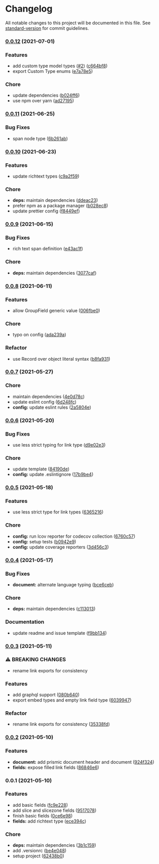 # Changelog

All notable changes to this project will be documented in this file. See [standard-version](https://github.com/conventional-changelog/standard-version) for commit guidelines.

### [0.0.12](https://github.com/prismicio/prismic-types/compare/v0.0.11...v0.0.12) (2021-07-01)


### Features

* add custom type model types ([#2](https://github.com/prismicio/prismic-types/issues/2)) ([c664bf8](https://github.com/prismicio/prismic-types/commit/c664bf8fcf7daf00d1cd2cca5f0d31713ca693aa))
* export Custom Type enums ([e7a78e5](https://github.com/prismicio/prismic-types/commit/e7a78e572638b037c6be2d56f6ef02fff6d96500))


### Chore

* update dependencies ([b024ff6](https://github.com/prismicio/prismic-types/commit/b024ff63527fa18507b5ce57a2e45bb3ad31c09a))
* use npm over yarn ([ad27195](https://github.com/prismicio/prismic-types/commit/ad27195659494dfc7ba8acea2a1132087aa82ada))

### [0.0.11](https://github.com/prismicio/prismic-types/compare/v0.0.10...v0.0.11) (2021-06-25)


### Bug Fixes

* span node type ([6b261ab](https://github.com/prismicio/prismic-types/commit/6b261abef79c6de32751e7067228216a2a5267ca))

### [0.0.10](https://github.com/prismicio/prismic-types/compare/v0.0.9...v0.0.10) (2021-06-23)


### Features

* update richtext types ([c9a2f59](https://github.com/prismicio/prismic-types/commit/c9a2f598bb98aea458336aa4ff6391935c8642b9))


### Chore

* **deps:** maintain dependencies ([ddeac23](https://github.com/prismicio/prismic-types/commit/ddeac23be81f7c1817279bdd500306b6c735fac6))
* prefer npm as a package manager ([b028ec8](https://github.com/prismicio/prismic-types/commit/b028ec813fc353074ad09eb5aa89934eeec2d2e5))
* update prettier config ([f8449ef](https://github.com/prismicio/prismic-types/commit/f8449ef8c353fa36f203b950fb8b3e41efce6117))

### [0.0.9](https://github.com/prismicio/prismic-types/compare/v0.0.8...v0.0.9) (2021-06-15)


### Bug Fixes

* rich text span definition ([e43ac1f](https://github.com/prismicio/prismic-types/commit/e43ac1f0fb6f6c6f3022aecb958a2b9aca91457c))


### Chore

* **deps:** maintain dependencies ([3077caf](https://github.com/prismicio/prismic-types/commit/3077cafaabce591c3f9ec14e6b792c479c82cd10))

### [0.0.8](https://github.com/prismicio/prismic-types/compare/v0.0.7...v0.0.8) (2021-06-11)


### Features

* allow GroupField generic value ([006fbe0](https://github.com/prismicio/prismic-types/commit/006fbe05ebfd231e6fbcc30210d93711d6ae4bb4))


### Chore

* typo on config ([ada239a](https://github.com/prismicio/prismic-types/commit/ada239a26f0a12201b6eaeafbc733ccfa30dc466))


### Refactor

* use Record over object literal syntax ([b8fa931](https://github.com/prismicio/prismic-types/commit/b8fa9316e5991c56ac403d4de53f21707e937d47))

### [0.0.7](https://github.com/prismicio/prismic-types/compare/v0.0.6...v0.0.7) (2021-05-27)


### Chore

* maintain dependencies ([4e0d78c](https://github.com/prismicio/prismic-types/commit/4e0d78ca1525bcf87729d3206e7e2c43fd2ec4bd))
* update eslint config ([6d248fc](https://github.com/prismicio/prismic-types/commit/6d248fcc8ddcb29ec9ecf2f6ce38eb065b337d27))
* **config:** update eslint rules ([2a5804e](https://github.com/prismicio/prismic-types/commit/2a5804e8949020bda6b973331914eecf02d18453))

### [0.0.6](https://github.com/prismicio/prismic-types/compare/v0.0.5...v0.0.6) (2021-05-20)


### Bug Fixes

* use less strict typing for link type ([d9e02e3](https://github.com/prismicio/prismic-types/commit/d9e02e33ca924fc44028901b8ea566f062fddfed))


### Chore

* update template ([84190de](https://github.com/prismicio/prismic-types/commit/84190dea774bb33eacb18b293c757ff106fdb750))
* **config:** update .eslintignore ([17b9be4](https://github.com/prismicio/prismic-types/commit/17b9be4680ecfa5f7927c8c8e21b8bb0d97cd363))

### [0.0.5](https://github.com/prismicio/prismic-types/compare/v0.0.4...v0.0.5) (2021-05-18)


### Features

* use less strict type for link types ([6365216](https://github.com/prismicio/prismic-types/commit/636521654d5e0de06c35026c4c9f8f1edf86412c))


### Chore

* **config:** run lcov reporter for codecov collection ([6760c57](https://github.com/prismicio/prismic-types/commit/6760c57cda9d9682a27fcf2b887ddc91fea8facc))
* **config:** setup tests ([b0942e9](https://github.com/prismicio/prismic-types/commit/b0942e932c78f3ed528ed46b766e406df051015f))
* **config:** update coverage reporters ([3d456c3](https://github.com/prismicio/prismic-types/commit/3d456c30895d4bbb8e05dee78a7501929f3f33e2))

### [0.0.4](https://github.com/prismicio/prismic-types/compare/v0.0.3...v0.0.4) (2021-05-17)


### Bug Fixes

* **document:** alternate language typing ([bce6ceb](https://github.com/prismicio/prismic-types/commit/bce6ceb6f0a8f6ff3aaea288aa87c687e69f6d95))


### Chore

* **deps:** maintain dependencies ([c113013](https://github.com/prismicio/prismic-types/commit/c113013ba5519462e16d2f9a67ff8344771de7b3))


### Documentation

* update readme and issue template ([f9bb134](https://github.com/prismicio/prismic-types/commit/f9bb13422b39ce4126acdec2ccce0cf30b01023f))

### [0.0.3](https://github.com/prismicio/prismic-types/compare/v0.0.2...v0.0.3) (2021-05-11)


### ⚠ BREAKING CHANGES

* rename link exports for consistency

### Features

* add graphql support ([080b640](https://github.com/prismicio/prismic-types/commit/080b6405d707d7a9efe39c5980263c333cbb95eb))
* export embed types and empty link field type ([6039947](https://github.com/prismicio/prismic-types/commit/603994749643d0b2d7c0332a244d9333993731eb))


### Refactor

* rename link exports for consistency ([35338fd](https://github.com/prismicio/prismic-types/commit/35338fd93e78560937a8c0d6a481f0e95f69dfeb))

### [0.0.2](https://github.com/prismicio/prismic-types/compare/v0.0.1...v0.0.2) (2021-05-10)


### Features

* **document:** add prismic document header and document ([924f324](https://github.com/prismicio/prismic-types/commit/924f324716c09559efb5a32b790600243db92f61))
* **fields:** expose filled link fields ([86846e6](https://github.com/prismicio/prismic-types/commit/86846e696d1d7bbe53a35254596e838ec063589b))

### 0.0.1 (2021-05-10)


### Features

* add basic fields ([fc9e228](https://github.com/prismicio/prismic-types/commit/fc9e228700369094f5402941e755238bddc5da9a))
* add slice and slicezone fields ([9517078](https://github.com/prismicio/prismic-types/commit/95170787674e40812181e5775e6cfea9cccdef35))
* finish basic fields ([0ce6e98](https://github.com/prismicio/prismic-types/commit/0ce6e98110cf7337eff9fde7f513a80feb21085b))
* **fields:** add richtext type ([ece394c](https://github.com/prismicio/prismic-types/commit/ece394c66f91f0b6784970588c3904afc4a14ff5))


### Chore

* **deps:** maintain dependencies ([3b1c159](https://github.com/prismicio/prismic-types/commit/3b1c15982a549e7bbd8d233b3a13dea4f811382d))
* add .versionrc ([be4e048](https://github.com/prismicio/prismic-types/commit/be4e04853439b8f6a198c10997ae1c00aaa42d35))
* setup project ([62438b0](https://github.com/prismicio/prismic-types/commit/62438b0ff32778d297d901b611a96733fe2b7712))
